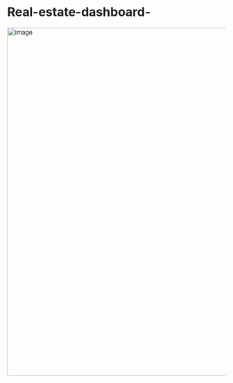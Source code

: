 # Real-estate-dashboard-

<img width="803" alt="image" src="https://github.com/Aryan4412/Real-estate-dashboard-/assets/81212535/bc8acecf-428e-4d92-a13e-112c64e48518">
